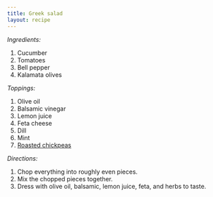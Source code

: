 ```yaml
---
title: Greek salad
layout: recipe
---
```


*Ingredients:*

1. Cucumber
1. Tomatoes
1. Bell pepper
1. Kalamata olives

*Toppings:*

1. Olive oil
1. Balsamic vinegar
1. Lemon juice
1. Feta cheese
1. Dill
1. Mint
1. [Roasted chickpeas](/recipes/roasted-chickpeas/)

*Directions:*

1. Chop everything into roughly even pieces.
1. Mix the chopped pieces together.
1. Dress with olive oil, balsamic, lemon juice, feta, and herbs to taste.
